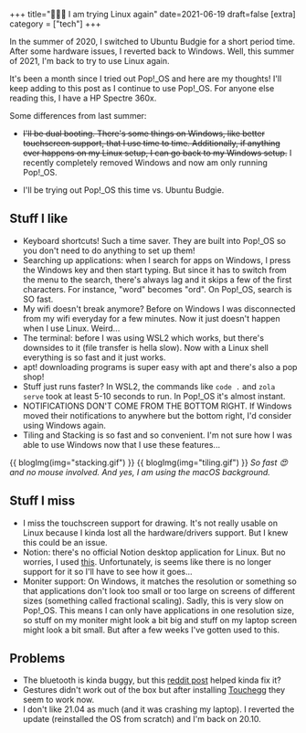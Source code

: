 +++
title="👩🏻‍💻 I am trying Linux again"
date=2021-06-19
draft=false
[extra]
category = ["tech"]
+++

In the summer of 2020, I switched to Ubuntu Budgie for a short period time. After some hardware issues, I reverted back to Windows. Well, this summer of 2021, I'm back to try to use Linux again. 

It's been a month since I tried out Pop!_OS and here are my thoughts! I'll keep adding to this post as I continue to use Pop!_OS. For anyone else reading this, I have a HP Spectre 360x.

Some differences from last summer:

- ~~I'll be dual booting. There's some things on Windows, like better touchscreen support, that I use time to time. Additionally, if anything ever happens on my Linux setup, I can go back to my Windows setup.~~ I recently completely removed Windows and now am only running Pop!_OS.

- I'll be trying out Pop!_OS this time vs. Ubuntu Budgie.

## Stuff I like
- Keyboard shortcuts! Such a time saver. They are built into Pop!_OS so you don't need to do anything to set up them!
- Searching up applications: when I search for apps on Windows, I press the Windows key and then start typing. But since it has to switch from the menu to the search, there's always lag and it skips a few of the first characters. For instance, "word" becomes "ord". On Pop!_OS, search is SO fast.
- My wifi doesn't break anymore? Before on Windows I was disconnected from my wifi everyday for a few minutes. Now it just doesn't happen when I use Linux. Weird...
- The terminal: before I was using WSL2 which works, but there's downsides to it (file transfer is hella slow). Now with a Linux shell everything is so fast and it just works. 
- apt! downloading programs is super easy with apt and there's also a pop shop!
- Stuff just runs faster? In WSL2, the commands like `code .` and `zola serve` took at least 5-10 seconds to run. In Pop!_OS it's almost instant.
- NOTIFICATIONS DON'T COME FROM THE BOTTOM RIGHT. If Windows moved their notifications to anywhere but the bottom right, I'd consider using Windows again. 
- Tiling and Stacking is so fast and so convenient. I'm not sure how I was able to use Windows now that I use these features...

{{ blogImg(img="stacking.gif") }}
{{ blogImg(img="tiling.gif") }}
*So fast 😍 and no mouse involved. And yes, I am using the macOS background.*

## Stuff I miss
- I miss the touchscreen support for drawing. It's not really usable on Linux because I kinda lost all the hardware/drivers support. But I knew this could be an issue.
- Notion: there's no official Notion desktop application for Linux. But no worries, I used [this](https://github.com/davidbailey00/notion-linux). Unfortunately, is seems like there is no longer support for it so I'll have to see how it goes...
- Moniter support: On Windows, it matches the resolution or something so that applications don't look too small or too large on screens of different sizes (something called fractional scaling). Sadly, this is very slow on Pop!_OS. This means I can only have applications in one resolution size, so stuff on my moniter might look a bit big and stuff on my laptop screen might look a bit small. But after a few weeks I've gotten used to this.

## Problems
- The bluetooth is kinda buggy, but this [reddit post](https://www.reddit.com/r/pop_os/comments/mtjysf/bluetooth_wont_turn_on/) helped kinda fix it? 
- Gestures didn't work out of the box but after installing [Touchegg](https://github.com/JoseExposito/touchegg) they seem to work now.
- I don't like 21.04 as much (and it was crashing my laptop). I reverted the update (reinstalled the OS from scratch) and I'm back on 20.10.
